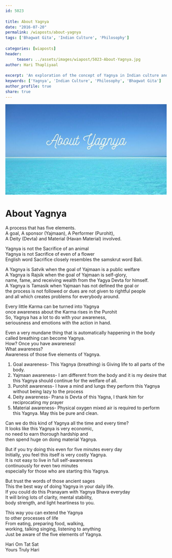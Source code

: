 ```yaml
--- 
id: 5023

title: About Yagnya
date: "2016-07-20"
permalink: /wiaposts/about-yagnya
tags: ['Bhagwat Gita', 'Indian Culture', 'Philosophy']    

categories: [wiaposts] 
header:
     teaser: ../assets/images/wiapost/5023-About-Yagnya.jpg
author: Hari Thapliyaal 

excerpt: 'An exploration of the concept of Yagnya in Indian culture and its philosophical significance.' 
keywords: ['Yagnya', 'Indian Culture', 'Philosophy', 'Bhagwat Gita']
author_profile: true 
share: true 
---
```


![About Yagnya](../assets/images/wiapost/5023-About-Yagnya.jpg)     
   
# About Yagnya
    
A process that has five elements.     
A goal, A sponsor (Yajmaan), A Performer (Purohit),     
A Deity (Devta) and Material (Havan Material) involved.    
    
Yagnya is not the Sacrifice of an animal     
Yagnya is not Sacrifice of even of a flower     
English word Sacrifice closely resembles the samskrut word Bali.    
    
A Yagnya is Satvik when the goal of Yajmaan is a public welfare     
A Yagnya is Rajsik when the goal of Yajmaan is self-glory,     
name, fame, and receiving wealth from the Yagya Devta for himself.     
A Yagnya is Tamasik when Yajmaan has not defined the goal or     
the process is not followed or dues are not given to rightful people     
and all which creates problems for everybody around.    
    
Every little Karma can be turned into Yagnya     
once awareness about the Karma rises in the Purohit     
So, Yagnya has a lot to do with your awareness,     
seriousness and emotions with the action in hand.    
    
Even a very mundane thing that is automatically happening in the body     
called breathing can become Yagnya.     
How? Once you have awareness!     
What awareness?     
Awareness of those five elements of Yagnya.    
    
1. Goal awareness- This Yagnya (breathing) is Giving life to all parts of the body.    
2. Yajmaan awareness- I am different from the body and it is my desire that this Yagnya should continue for the welfare of all.    
3. Purohit awareness- I have a mind and lungs they perform this Yagnya without being lazy to the process    
4. Deity awareness- Prana is Devta of this Yagna, I thank him for reciprocating my prayer    
5. Material awareness- Physical oxygen mixed air is required to perform this Yagnya. May this be pure and clean.    
    
Can we do this kind of Yagnya all the time and every time?     
It looks like this Yagnya is very economic,     
no need to earn thorough hardship and     
then spend huge on doing material Yagnya.    
    
But if you try doing this even for five minutes every day     
Initially, you feel this itself is very costly Yagnya.     
It is not easy to live in full self-awareness     
continuously for even two minutes     
especially for those who are starting this Yagnya.    
    
But trust the words of those ancient sages     
This the best way of doing Yagnya in your daily life.     
If you could do this Pranayam with Yagnya Bhava everyday     
It will bring lots of clarity, mental stability,     
body strength, and light heartiness to you.    
    
This way you can extend the Yagnya     
to other processes of life     
From eating, preparing food, walking,     
working, talking singing, listening to anything     
Just be aware of the five elements of Yagnya.    
    
Hari Om Tat Sat     
Yours Truly Hari    
